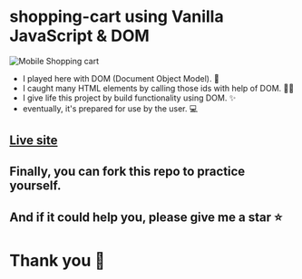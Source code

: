 # shopping-cart using Vanilla JavaScript & DOM

![Mobile Shopping cart](https://github.com/apelmahmudDev/shopping-cart/blob/master/images/mobile-shopping-cart.png?raw=true)

- I played here with DOM (Document Object Model). 🤩
- I caught many HTML elements by calling those ids with help of DOM. 🐱‍🏍
- I give life this project by build functionality using DOM. ✨
- eventually, it's prepared for use by the user. 💻

## [Live site](https://apelmahmuddev.github.io/shopping-cart/)

## Finally, you can fork this repo to practice yourself.

## And if it could help you, please give me a star ⭐

# Thank you 💙
